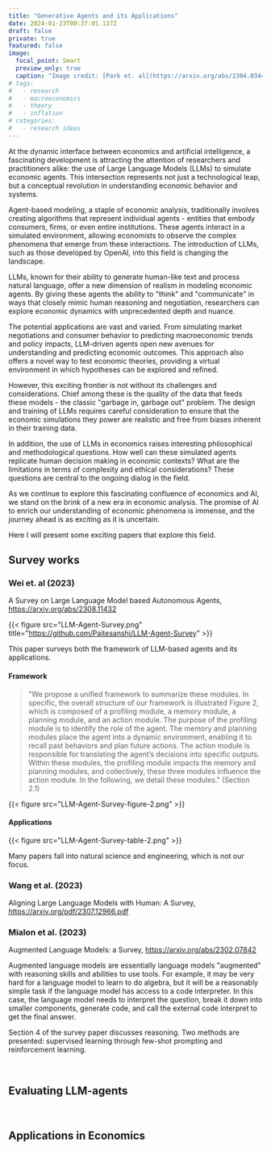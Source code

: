 ```yaml
---
title: "Generative Agents and its Applications"
date: 2024-01-23T00:37:01.137Z
draft: false
private: true
featured: false
image:
  focal_point: Smart
  preview_only: true
  caption: "Image credit: [Park et. al](https://arxiv.org/abs/2304.03442)"
# tags:
#   - research
#   - macroeconomics
#   - theory
#   - inflation
# categories:
#   - research ideas
---
```


At the dynamic interface between economics and artificial intelligence, a fascinating development is attracting the attention of researchers and practitioners alike: the use of Large Language Models (LLMs) to simulate economic agents. This intersection represents not just a technological leap, but a conceptual revolution in understanding economic behavior and systems.

Agent-based modeling, a staple of economic analysis, traditionally involves creating algorithms that represent individual agents - entities that embody consumers, firms, or even entire institutions. These agents interact in a simulated environment, allowing economists to observe the complex phenomena that emerge from these interactions. The introduction of LLMs, such as those developed by OpenAI, into this field is changing the landscape.

LLMs, known for their ability to generate human-like text and process natural language, offer a new dimension of realism in modeling economic agents. By giving these agents the ability to "think" and "communicate" in ways that closely mimic human reasoning and negotiation, researchers can explore economic dynamics with unprecedented depth and nuance.

The potential applications are vast and varied. From simulating market negotiations and consumer behavior to predicting macroeconomic trends and policy impacts, LLM-driven agents open new avenues for understanding and predicting economic outcomes. This approach also offers a novel way to test economic theories, providing a virtual environment in which hypotheses can be explored and refined.

However, this exciting frontier is not without its challenges and considerations. Chief among these is the quality of the data that feeds these models - the classic "garbage in, garbage out" problem. The design and training of LLMs requires careful consideration to ensure that the economic simulations they power are realistic and free from biases inherent in their training data.

In addition, the use of LLMs in economics raises interesting philosophical and methodological questions. How well can these simulated agents replicate human decision making in economic contexts? What are the limitations in terms of complexity and ethical considerations? These questions are central to the ongoing dialog in the field.

As we continue to explore this fascinating confluence of economics and AI, we stand on the brink of a new era in economic analysis. The promise of AI to enrich our understanding of economic phenomena is immense, and the journey ahead is as exciting as it is uncertain.

Here I will present some exciting papers that explore this field. 

## Survey works

### Wei et. al (2023)
A Survey on Large Language Model based Autonomous Agents, https://arxiv.org/abs/2308.11432

{{< figure src="LLM-Agent-Survey.png" title="https://github.com/Paitesanshi/LLM-Agent-Survey" >}}

This paper surveys both the framework of LLM-based agents and its applications. 

#### Framework

> "We propose a unified framework to summarize these modules. In specific, the
overall structure of our framework is illustrated Figure 2, which is composed of a profiling module, a
memory module, a planning module, and an action module. The purpose of the profiling module is
to identify the role of the agent. The memory and planning modules place the agent into a dynamic
environment, enabling it to recall past behaviors and plan future actions. The action module is
responsible for translating the agent’s decisions into specific outputs. Within these modules, the
profiling module impacts the memory and planning modules, and collectively, these three modules
influence the action module. In the following, we detail these modules." (Section 2.1)

{{< figure src="LLM-Agent-Survey-figure-2.png" >}}

#### Applications

{{< figure src="LLM-Agent-Survey-table-2.png" >}}

Many papers fall into natural science and engineering, which is not our focus. 

### Wang et al. (2023)
Aligning Large Language Models with Human: A Survey, https://arxiv.org/pdf/2307.12966.pdf


### Mialon et al. (2023)
Augmented Language Models: a Survey, https://arxiv.org/abs/2302.07842

Augmented language models are essentially language models "augmented" with reasoning skills and abilities to use tools. For example, it may be very hard for a language model to learn to do algebra, but it will be a reasonably simple task if the language model has access to a code interpreter. In this case, the language model needs to interpret the question, break it down into smaller components, generate code, and call the external code interpret to get the final answer.  

Section 4 of the survey paper discusses reasoning. Two methods are presented: supervised learning through few-shot prompting and reinforcement learning. 



<br>

## Evaluating LLM-agents




<br>

## Applications in Economics

<br>




